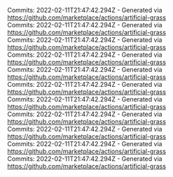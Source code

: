 Commits: 2022-02-11T21:47:42.294Z - Generated via https://github.com/marketplace/actions/artificial-grass
<br>
Commits: 2022-02-11T21:47:42.294Z - Generated via https://github.com/marketplace/actions/artificial-grass
<br>
Commits: 2022-02-11T21:47:42.294Z - Generated via https://github.com/marketplace/actions/artificial-grass
<br>
Commits: 2022-02-11T21:47:42.294Z - Generated via https://github.com/marketplace/actions/artificial-grass
<br>
Commits: 2022-02-11T21:47:42.294Z - Generated via https://github.com/marketplace/actions/artificial-grass
<br>
Commits: 2022-02-11T21:47:42.294Z - Generated via https://github.com/marketplace/actions/artificial-grass
<br>
Commits: 2022-02-11T21:47:42.294Z - Generated via https://github.com/marketplace/actions/artificial-grass
<br>
Commits: 2022-02-11T21:47:42.294Z - Generated via https://github.com/marketplace/actions/artificial-grass
<br>
Commits: 2022-02-11T21:47:42.294Z - Generated via https://github.com/marketplace/actions/artificial-grass
<br>
Commits: 2022-02-11T21:47:42.294Z - Generated via https://github.com/marketplace/actions/artificial-grass
<br>
Commits: 2022-02-11T21:47:42.294Z - Generated via https://github.com/marketplace/actions/artificial-grass
<br>
